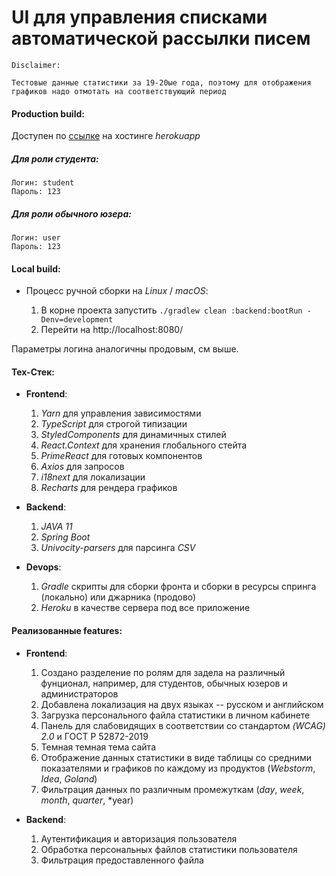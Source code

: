 # UI для управления списками автоматической рассылки писем

    Disclaimer: 

    Тестовые данные статистики за 19-20ые года, поэтому для отображения графиков надо отмотать на соответствующий период


#### Production build: 
Доступен по [ссылке](https://fls-bratchikov.herokuapp.com/) на хостинге *herokuapp*

##### Для роли студента:
    Логин: student
    Пароль: 123
    
##### Для роли обычного юзера:
    Логин: user
    Пароль: 123   

#### Local build: 
* Процесс ручной сборки на *Linux* / *macOS*:

    1. В корне проекта запустить ```./gradlew clean :backend:bootRun -Denv=development```
    2. Перейти на http://localhost:8080/

Параметры логина аналогичны продовым, см выше.

#### Тех-Стек: 
* **Frontend**: 
    1. *Yarn* для управления зависимостями
    2. *TypeScript* для строгой типизации
    3. *StyledComponents* для динамичных стилей
    4. *React.Context* для хранения глобального стейта
    5. *PrimeReact* для готовых компонентов
    6. *Axios* для запросов 
    7. *i18next* для локализации
    8. *Recharts* для рендера графиков

* **Backend**:
    1. *JAVA 11*
    1. *Spring Boot*
    2. *Univocity-parsers* для парсинга *CSV*

* **Devops**:
    1. *Gradle* скрипты для сборки фронта и сборки в ресурсы спринга (локально) или джарника (продово)
    2. *Heroku* в качестве сервера под все приложение


#### Реализованные features: 
* **Frontend**: 
    1. Создано разделение по ролям для задела на различный фунционал, например, для студентов, обычных юзеров и администраторов
    2. Добавлена локализация на двух языках -- русском и английском
    3. Загрузка персонального файла статистики в личном кабинете
    4. Панель для слабовидящих в соответствии со стандартом *(WCAG) 2.0* и ГОСТ Р 52872-2019
    5. Темная темная тема сайта
    6. Отображение данных статистики в виде таблицы со средними показателями и графиков по каждому из продуктов (*Webstorm*, *Idea*, *Goland*)
    7. Фильтрация данных по различным промежуткам (*day*, *week*, *month*, *quarter*, *year) 
  
* **Backend**: 
    1. Аутентификация и авторизация пользователя 
    2. Обработка персональных файлов статистики пользователя
    3. Фильтрация предоставленного файла
